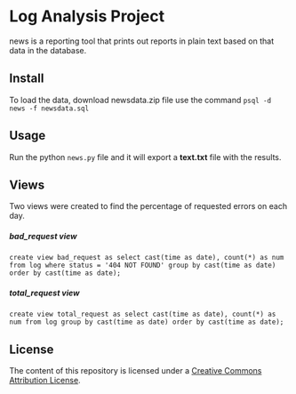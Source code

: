 # Log Analysis Project
news is a reporting tool that prints out reports in plain text based on that data in the database.

## Install
To load the data, download newsdata.zip file use the command `psql -d news -f newsdata.sql`

## Usage
Run the python `news.py` file and it will export a **text.txt** file with the results.

## Views
Two views were created to find the percentage of requested errors on each day.

##### bad_request view
`create view bad_request as select cast(time as date), count(*) as num
    from log
    where status = '404 NOT FOUND'
    group by cast(time as date)
    order by cast(time as date);`

##### total_request view
`create view total_request as select cast(time as date), count(*) as num
    from log
    group by cast(time as date)
    order by cast(time as date);`

## License

The content of this repository is licensed under a [Creative Commons Attribution License](https://creativecommons.org/licenses/by/4.0/).